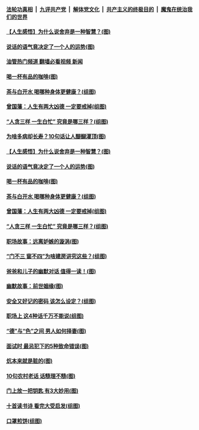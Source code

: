 ####  [法轮功真相](../../../../basic/blob/master/README.md?t=06150232) &nbsp;|&nbsp; [九评共产党](../../../../9ping.md/blob/master/README.md?t=06150232) &nbsp;|&nbsp; [解体党文化](../../../../jtdwh.md/blob/master/README.md?t=06150232)  &nbsp;|&nbsp; [共产主义的终极目的](../../../../gczydzjmd.md/blob/master/README.md?t=06150232) &nbsp;|&nbsp; [魔鬼在统治我们的世界](../../../../mgztzwmdsj.md/blob/master/README.md?t=06150232) 

#### [【人生感悟】为什么说舍弃是一种智慧？(图)](../pages/p8/1009054.md?t=06150232) 

#### [说话的语气竟决定了一个人的运势(图)](../pages/p8/1008931.md?t=06150232) 

#### [油管热门频道 翻墙必看视频 新闻](http://45.76.130.85:81/youtube.html?06150232)

#### [喝一杯有品的咖啡(图)](../pages/p8/1008819.md?t=06150232) 

#### [茶与白开水 喝哪种身体更健康？(组图)](../pages/p8/1007049.md?t=06150232) 

#### [曾国藩：人生有两大凶德 一定要戒掉(组图)](../pages/p8/1008987.md?t=06150232) 

#### [“人贪三样 一生白忙” 究竟是哪三样？(组图)](../pages/p8/1008742.md?t=06150232) 

#### [为啥多病却长寿？10句话让人醍醐灌顶(图)](../pages/p8/1007119.md?t=06150232) 

#### [【人生感悟】为什么说舍弃是一种智慧？(图)](../pages/p8/1009054.md?t=06150232) 

#### [说话的语气竟决定了一个人的运势(图)](../pages/p8/1008931.md?t=06150232) 

#### [喝一杯有品的咖啡(图)](../pages/p8/1008819.md?t=06150232) 

#### [茶与白开水 喝哪种身体更健康？(组图)](../pages/p8/1007049.md?t=06150232) 

#### [曾国藩：人生有两大凶德 一定要戒掉(组图)](../pages/p8/1008987.md?t=06150232) 

#### [“人贪三样 一生白忙” 究竟是哪三样？(组图)](../pages/p8/1008742.md?t=06150232) 

#### [职场故事：远离妒嫉的漩涡(图)](../pages/p8/1008813.md?t=06150232) 

#### [“门不三 窗不四”为啥建房讲究这些？(组图)](../pages/p8/1007129.md?t=06150232) 

#### [爸爸和儿子的幽默对话 值得一读！(图)](../pages/p8/1008745.md?t=06150232) 

#### [幽默故事：前世姻缘(图)](../pages/p8/1008733.md?t=06150232) 

#### [安全又好记的密码 该怎么设定？(组图)](../pages/p8/1007916.md?t=06150232) 

#### [职场上 这4种话千万不能说(组图)](../pages/p8/1008728.md?t=06150232) 

#### [“德”与“色”之间 男人如何择妻(图)](../pages/p8/1008722.md?t=06150232) 

#### [面试时 最忌犯下的5种致命错误(图)](../pages/p8/1008773.md?t=06150232) 

#### [炕本来就是脏的(图)](../pages/p8/1008547.md?t=06150232) 

#### [10句农村老话 话糙理不糙(图)](../pages/p8/1008265.md?t=06150232) 

#### [门上放一把钥匙 有3大妙用(图)](../pages/p8/1008684.md?t=06150232) 

#### [十首读书诗 看完大受启发(组图)](../pages/p8/1008549.md?t=06150232) 

#### [口罩煎饼(组图)](../pages/p8/1008541.md?t=06150232) 

<img src='http://gfw-breaker.win/goodnews/indexes/p8.md' width='0px' height='0px'/>
